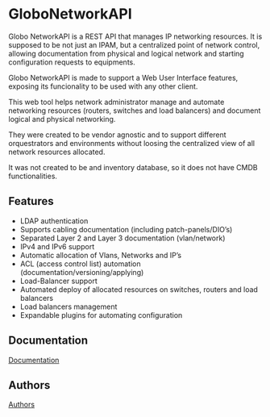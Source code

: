 GloboNetworkAPI
===============

Globo NetworkAPI is a REST API that manages IP networking resources. It is supposed to be not just an IPAM, but a centralized point of network control, allowing documentation from physical and logical network and starting configuration requests to equipments.

Globo NetworkAPI is made to support a Web User Interface features, exposing its funcionality to be used with any other client.

This web tool helps network administrator manage and automate networking resources (routers, switches and load balancers) and document logical and physical networking.

They were created to be vendor agnostic and to support different orquestrators and environments without loosing the centralized view of all network resources allocated.

It was not created to be and inventory database, so it does not have CMDB functionalities.

## Features

* LDAP authentication
* Supports cabling documentation (including patch-panels/DIO’s)
* Separated Layer 2 and Layer 3 documentation (vlan/network)
* IPv4 and IPv6 support
* Automatic allocation of Vlans, Networks and IP’s
* ACL (access control list) automation (documentation/versioning/applying)
* Load-Balancer support
* Automated deploy of allocated resources on switches, routers and load balancers
* Load balancers management
* Expandable plugins for automating configuration

## Documentation
[Documentation](http://globonetworkapi.readthedocs.org/)

## Authors
[Authors](./AUTHORS.md)


